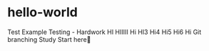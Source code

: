 # hello-world
Test Example
Testing - Hardwork
HI
HIIIII
Hi
HI3
Hi4
Hi5
Hi6
Hi Git branching Study Start here
